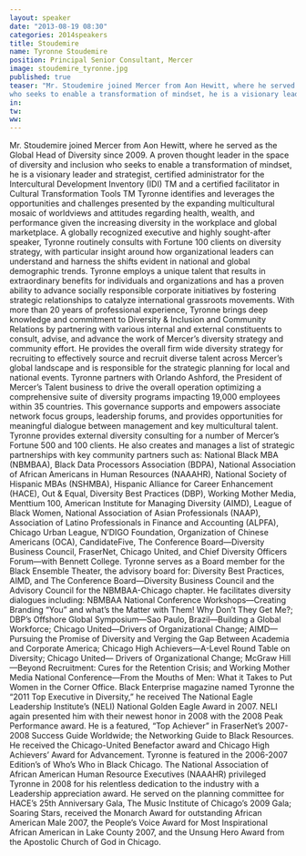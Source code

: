 ```yaml
---
layout: speaker
date: "2013-08-19 08:30"
categories: 2014speakers
title: Stoudemire
name: Tyronne Stoudemire
position: Principal Senior Consultant, Mercer
image: stoudemire_tyronne.jpg
published: true
teaser: "Mr. Stoudemire joined Mercer from Aon Hewitt, where he served as the Global Head of Diversity since 2009. A proven thought leader in the space of diversity and inclusion
who seeks to enable a transformation of mindset, he is a visionary leader and strategist, certified administrator for the Intercultural Development Inventory (IDI) TM and a certified facilitator in Cultural Transformation Tools TM Tyronne identifies and leverages the opportunities and challenges presented by the expanding multicultural mosaic of worldviews and attitudes regarding health, wealth, and performance given the increasing diversity in the workplace and global marketplace."
in:
tw:
ww: 
---
```

Mr. Stoudemire joined Mercer from Aon Hewitt, where he served as the Global Head
of Diversity since 2009. A proven thought leader in the space of diversity and inclusion
who seeks to enable a transformation of mindset, he is a visionary leader and
strategist, certified administrator for the Intercultural Development Inventory (IDI) TM
and a certified facilitator in Cultural Transformation Tools TM Tyronne identifies and
leverages the opportunities and challenges presented by the expanding multicultural
mosaic of worldviews and attitudes regarding health, wealth, and performance given the increasing diversity in the workplace and global marketplace. A globally recognized executive and highly sought-after speaker, Tyronne routinely consults with Fortune 100 clients on diversity strategy, with particular insight around how organizational leaders can understand and harness the shifts evident in national and global demographic trends. Tyronne employs a unique talent that results in extraordinary benefits for individuals and organizations and has a proven ability to advance socially responsible corporate initiatives by fostering strategic relationships to catalyze international grassroots movements. With more than 20 years of professional experience, Tyronne brings deep knowledge and commitment to Diversity & Inclusion and Community Relations by partnering with various internal and external constituents to consult, advise, and advance the work of Mercer’s diversity strategy and community effort. He provides the overall firm wide diversity strategy for recruiting to effectively source and recruit diverse talent across Mercer’s global landscape and is responsible for the strategic planning for local and national events. Tyronne partners with Orlando Ashford, the President of Mercer’s Talent business to drive the overall operation optimizing a comprehensive suite of diversity programs impacting 19,000 employees within 35 countries. This governance supports and empowers associate network focus groups, leadership forums, and provides opportunities for meaningful dialogue between management and key multicultural talent. Tyronne provides external diversity consulting for a number of Mercer’s Fortune 500 and 100 clients. He also creates and manages a list of strategic partnerships with key community partners such as: National Black MBA (NBMBAA), Black Data Processors Association (BDPA), National Association of African Americans in Human Resources (NAAAHR), National Society of Hispanic MBAs (NSHMBA), Hispanic Alliance for Career Enhancement (HACE), Out & Equal, Diversity Best Practices (DBP), Working Mother Media, Menttium 100, American Institute for Managing Diversity (AIMD), League of Black Women, National Association of Asian Professionals (NAAP), Association of Latino Professionals in Finance and Accounting (ALPFA), Chicago Urban League, N’DIGO Foundation, Organization of Chinese Americans (OCA), CandidateFive, The Conference Board—Diversity Business Council, FraserNet, Chicago United, and Chief Diversity Officers Forum—with Bennett College. Tyronne serves as a Board member for the Black Ensemble Theater, the advisory board for: Diversity Best Practices, AIMD, and The Conference Board—Diversity Business Council and the Advisory Council for the NBMBAA-Chicago chapter. He facilitates diversity dialogues including: NBMBAA National Conference Workshops—Creating Branding “You” and what’s the Matter with Them! Why Don’t They Get Me?; DBP’s Offshore Global Symposium—Sao Paulo, Brazil—Building a Global Workforce; Chicago United—Drivers of Organizational Change; AIMD—Pursuing the Promise of Diversity and Verging the Gap Between Academia and Corporate America; Chicago High Achievers—A-Level Round Table on Diversity; Chicago United— Drivers of Organizational Change; McGraw Hill—Beyond Recruitment: Cures for the Retention Crisis; and Working Mother Media National Conference—From the Mouths of Men: What it Takes to Put Women in the Corner Office. Black Enterprise magazine named Tyronne the “2011 Top Executive in Diversity,” he received The National Eagle Leadership Institute’s (NELI) National Golden Eagle Award in 2007. NELI again presented him with their newest honor in 2008 with the 2008 Peak Performance award. He is a featured, “Top Achiever” in FraserNet’s 2007-2008 Success Guide Worldwide; the Networking Guide to Black Resources. He received the Chicago-United Benefactor award and Chicago High Achievers’ Award for Advancement. Tyronne is featured in the 2006-2007 Edition’s of Who’s Who in Black Chicago. The National Association of African American Human Resource Executives (NAAAHR) privileged Tyronne in 2008 for his relentless dedication to the industry with a Leadership appreciation award. He served on the planning committee for HACE’s 25th Anniversary Gala, The Music Institute of Chicago’s 2009 Gala; Soaring Stars, received the Monarch Award for outstanding African American Male 2007, the People’s Voice Award for Most Inspirational African American in Lake County 2007, and the Unsung Hero Award from the Apostolic Church of God in Chicago.
